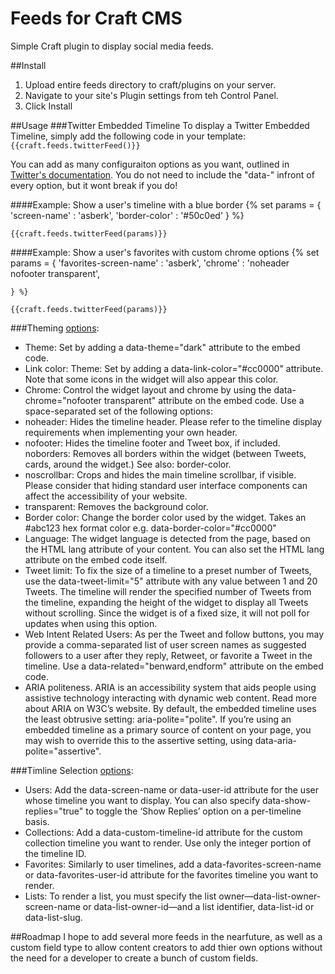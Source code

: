 # Feeds for Craft CMS
Simple Craft plugin to display social media feeds.

##Install
1. Upload entire feeds directory to craft/plugins on your server.
2. Navigate to your site's Plugin settings from teh Control Panel.
3. Click Install

##Usage
###Twitter Embedded Timeline
To display a Twitter Embedded Timeline, simply add the following code in your template: 
`{{craft.feeds.twitterFeed()}}`

You can add as many configuraiton options as you want, outlined in [Twitter's documentation](https://dev.twitter.com/web/embedded-timelines). You do not need to include the "data-" infront of every option, but it wont break if you do!

####Example: Show a user's timeline with a blue border
	{% set params = {
		'screen-name' : 'asberk',
		'border-color' : '#50c0ed'
	} %}

	{{craft.feeds.twitterFeed(params)}}

####Example: Show a user's favorites with custom chrome options
	{% set params = {
		'favorites-screen-name' : 'asberk',
		'chrome' : 'noheader nofooter transparent',

	} %}

	{{craft.feeds.twitterFeed(params)}}
	
###Theming [options](https://dev.twitter.com/web/embedded-timelines):
* Theme: Set by adding a data-theme="dark" attribute to the embed code.
* Link color: Theme: Set by adding a data-link-color="#cc0000" attribute. Note that some icons in the widget will also appear this color.
* Chrome: Control the widget layout and chrome by using the data-chrome="nofooter transparent" attribute on the embed code. Use a space-separated set of the following options:
 * noheader: Hides the timeline header. Please refer to the timeline display requirements when implementing your own header.
 * nofooter: Hides the timeline footer and Tweet box, if included.
noborders: Removes all borders within the widget (between Tweets, cards, around the widget.) See also: border-color.
 * noscrollbar: Crops and hides the main timeline scrollbar, if visible. Please consider that hiding standard user interface components can affect the accessibility of your website.
 * transparent: Removes the background color.
* Border color: Change the border color used by the widget. Takes an #abc123 hex format color e.g. data-border-color="#cc0000"
* Language: The widget language is detected from the page, based on the HTML lang attribute of your content. You can also set the HTML lang attribute on the embed code itself.
* Tweet limit: To fix the size of a timeline to a preset number of Tweets, use the data-tweet-limit="5" attribute with any value between 1 and 20 Tweets. The timeline will render the specified number of Tweets from the timeline, expanding the height of the widget to display all Tweets without scrolling. Since the widget is of a fixed size, it will not poll for updates when using this option.
* Web Intent Related Users: As per the Tweet and follow buttons, you may provide a comma-separated list of user screen names as suggested followers to a user after they reply, Retweet, or favorite a Tweet in the timeline. Use a data-related="benward,endform" attribute on the embed code.
* ARIA politeness. ARIA is an accessibility system that aids people using assistive technology interacting with dynamic web content. Read more about ARIA on W3C’s website. By default, the embedded timeline uses the least obtrusive setting: aria-polite="polite". If you’re using an embedded timeline as a primary source of content on your page, you may wish to override this to the assertive setting, using data-aria-polite="assertive".

###Timline Selection [options](https://dev.twitter.com/web/embedded-timelines):
* Users: Add the data-screen-name or data-user-id attribute for the user whose timeline you want to display. You can also specify data-show-replies="true" to toggle the ‘Show Replies’ option on a per-timeline basis.
* Collections: Add a data-custom-timeline-id attribute for the custom collection timeline you want to render. Use only the integer portion of the timeline ID.
* Favorites: Similarly to user timelines, add a data-favorites-screen-name or data-favorites-user-id attribute for the favorites timeline you want to render.
* Lists: To render a list, you must specify the list owner—data-list-owner-screen-name or data-list-owner-id—and a list identifier, data-list-id or data-list-slug.

##Roadmap
I hope to add several more feeds in the nearfuture, as well as a custom field type to allow content creators to add thier own options without the need for a developer to create a bunch of custom fields.